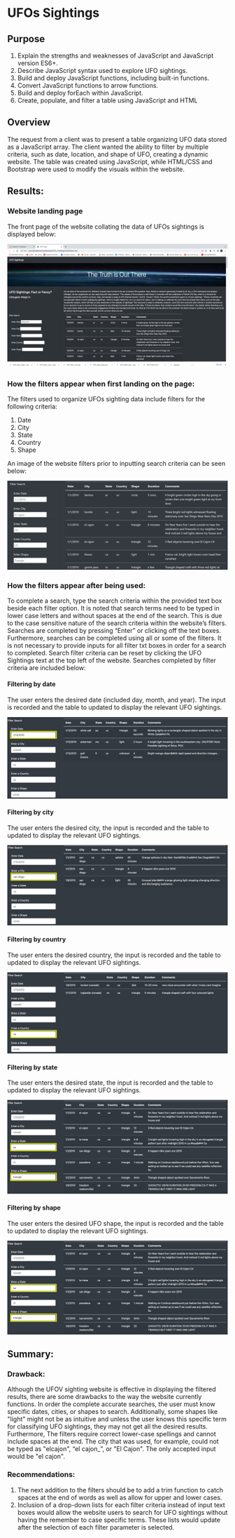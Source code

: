 # UFOs Sightings

## Purpose

1. Explain the strengths and weaknesses of JavaScript and JavaScript version ES6+.
2. Describe JavaScript syntax used to explore UFO sightings.
3. Build and deploy JavaScript functions, including built-in functions.
4. Convert JavaScript functions to arrow functions.
5. Build and deploy forEach within JavaScript.
6. Create, populate, and filter a table using JavaScript and HTML

## Overview 

The request from a client was to present a table organizing UFO data stored as a JavaScript array. The client wanted the ability to filter by multiple criteria, such as date, location, and shape of UFO, creating a dynamic website.  The table was created using JavaScript, while HTML/CSS and Bootstrap were used to modify the visuals within the website. 

## Results:

### Website landing page

The front page of the website collating the data of UFOs sightings is displayed below:

![](https://github.com/jbowman86/UFOs/blob/main/static/images/UFO_sighting_landing_page.png)

### How the filters appear when first landing on the page:

The filters used to organize UFOs sighting data include filters for the following criteria:

1.	Date
2.	City
3.	State
4.	Country
5.	Shape

An image of the website filters prior to inputting search criteria can be seen below:

![](https://github.com/jbowman86/UFOs/blob/main/static/images/UFO_filters_default.png)

### How the filters appear after being used: 

To complete a search, type the search criteria within the provided text box beside each filter option.  It is noted that search terms need to be typed in lower case letters and without spaces at the end of the search.  This is due to the case sensitive nature of the search criteria within the website’s filters.  Searches are completed by pressing “Enter” or clicking off the text boxes. Furthermore, searches can be completed using all or some of the filters.  It is not necessary to provide inputs for all filter txt boxes in order for a search to completed.  Search filter criteria can be reset by clicking the UFO Sightings text at the top left of the website.  Searches completed by filter criteria are included below:

#### Filtering by date

The user enters the desired date (included day, month, and year).  The input is recorded and the table to updated to display the relevant UFO sightings.

![](https://github.com/jbowman86/UFOs/blob/main/static/images/UFO_filter_date.png)

#### Filtering by city

The user enters the desired city, the input is recorded and the table to updated to display the relevant UFO sightings.

![](https://github.com/jbowman86/UFOs/blob/main/static/images/UFO_filter_city.png)

#### Filtering by country

The user enters the desired country, the input is recorded and the table to updated to display the relevant UFO sightings.

![](https://github.com/jbowman86/UFOs/blob/main/static/images/UFO_filter_country.png)

#### Filtering by state

The user enters the desired state, the input is recorded and the table to updated to display the relevant UFO sightings.

![](https://github.com/jbowman86/UFOs/blob/main/static/images/UFO_filter_state_shape.png)

#### Filtering by shape

The user enters the desired UFO shape, the input is recorded and the table to updated to display the relevant UFO sightings.

![](https://github.com/jbowman86/UFOs/blob/main/static/images/UFO_filter_state_shape.png)

## Summary: 

### Drawback:

Although the UFOV sighting website is effective in displaying the filtered results, there are some drawbacks to the way the website currently functions.  In order the complete accurate searches, the user must know specific dates, cities, or shapes to search.  Additionally, some shapes like "light" might not be as intuitive and unless the user knows this specific term for classifying UFO sightings, they may not get all the desired results.  Furthermore, The filters require correct lower-case spellings and cannot include spaces at the end.  The city that was used, for example, could not be typed as "elcajon", “el cajon_”, or "El Cajon".  The only accepted input would be "el cajon".

### Recommendations: 

1.	The next addition to the filters should be to add a trim function to catch spaces at the end of words as well as allow for upper and lower cases.
2.	Inclusion of a drop-down lists for each filter criteria instead of input text boxes would allow the website users to search for UFO sightings without having the remember to case specific terms.  These lists would update after the selection of each filter parameter is selected.
